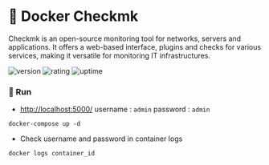 # 🎉 Docker Checkmk

Checkmk is an open-source monitoring tool for networks, servers and applications. It offers a web-based interface, plugins and checks for various services, making it versatile for monitoring IT infrastructures.

![version](https://img.shields.io/badge/version-1.0-blue)
![rating](https://img.shields.io/badge/rating-★★★★★-yellow)
![uptime](https://img.shields.io/badge/uptime-100%25-brightgreen)

### 🥈 Run

- [http://localhost:5000/](http://localhost:5000/) username : `admin` password : `admin`

```shell
docker-compose up -d
```

- Check username and password in container logs

```shell
docker logs container_id
```
